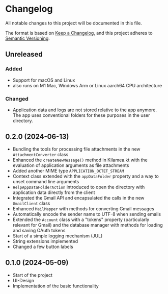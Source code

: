 # Changelog

All notable changes to this project will be documented in this file.

The format is based on [Keep a Changelog](https://keepachangelog.com/en/1.1.0/),
and this project adheres to [Semantic Versioning](https://semver.org/spec/v2.0.0.html).

## Unreleased

### Added

- Support for macOS and Linux
- also  runs on M1 Mac, Windows Arm or Linux aarch64 CPU architecture 

### Changed

- Application data and logs are not stored relative to the app anymore. The app uses conventional folders for these purposes in the user directory.

## 0.2.0 (2024-06-13)

- Bundling the tools for processing file attachments in the new `AttachmentConverter` class
- Enhanced the `createNewMessage()` method in Kilamea.kt with the evaluation of application arguments as file attachments
- Added another MIME type `APPLICATION_OCTET_STREAM`
- Context class extended with the `appDataFolder` property and a way to unset command line arguments
- `HelpAppDataFolderAction` introduced to open the directory with application data directly from the client
- Integrated the Gmail API and encapsulated the calls in the new `GmailClient` class
- Enhanced `MailMapper` with methods for converting Gmail messages
- Automatically encode the sender name to UTF-8 when sending emails
- Extended the `Account` class with a "tokens" property (particularly relevant for Gmail) and the database manager with methods for loading and saving OAuth tokens
- Start of a simple logging mechanism (JUL)
- String extensions implemented
- Changed a few button labels

## 0.1.0 (2024-05-09)

- Start of the project
- UI-Design
- Implementation of the basic functionality

